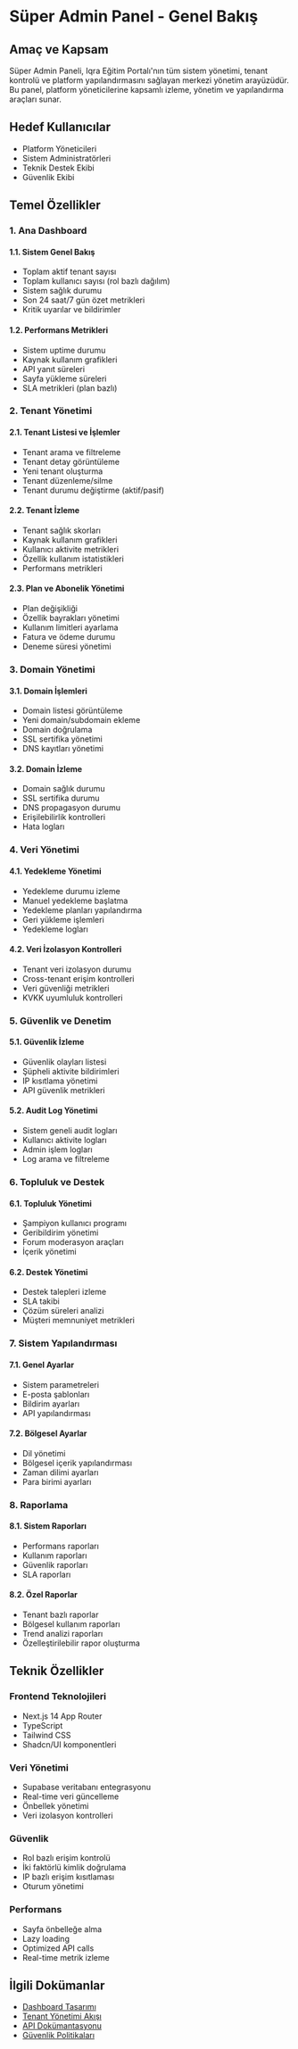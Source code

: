 # Süper Admin Panel - Genel Bakış

## Amaç ve Kapsam

Süper Admin Paneli, Iqra Eğitim Portalı'nın tüm sistem yönetimi, tenant kontrolü ve platform yapılandırmasını sağlayan merkezi yönetim arayüzüdür. Bu panel, platform yöneticilerine kapsamlı izleme, yönetim ve yapılandırma araçları sunar.

## Hedef Kullanıcılar

- Platform Yöneticileri
- Sistem Administratörleri
- Teknik Destek Ekibi
- Güvenlik Ekibi

## Temel Özellikler

### 1. Ana Dashboard

#### 1.1. Sistem Genel Bakış

- Toplam aktif tenant sayısı
- Toplam kullanıcı sayısı (rol bazlı dağılım)
- Sistem sağlık durumu
- Son 24 saat/7 gün özet metrikleri
- Kritik uyarılar ve bildirimler

#### 1.2. Performans Metrikleri

- Sistem uptime durumu
- Kaynak kullanım grafikleri
- API yanıt süreleri
- Sayfa yükleme süreleri
- SLA metrikleri (plan bazlı)

### 2. Tenant Yönetimi

#### 2.1. Tenant Listesi ve İşlemler

- Tenant arama ve filtreleme
- Tenant detay görüntüleme
- Yeni tenant oluşturma
- Tenant düzenleme/silme
- Tenant durumu değiştirme (aktif/pasif)

#### 2.2. Tenant İzleme

- Tenant sağlık skorları
- Kaynak kullanım grafikleri
- Kullanıcı aktivite metrikleri
- Özellik kullanım istatistikleri
- Performans metrikleri

#### 2.3. Plan ve Abonelik Yönetimi

- Plan değişikliği
- Özellik bayrakları yönetimi
- Kullanım limitleri ayarlama
- Fatura ve ödeme durumu
- Deneme süresi yönetimi

### 3. Domain Yönetimi

#### 3.1. Domain İşlemleri

- Domain listesi görüntüleme
- Yeni domain/subdomain ekleme
- Domain doğrulama
- SSL sertifika yönetimi
- DNS kayıtları yönetimi

#### 3.2. Domain İzleme

- Domain sağlık durumu
- SSL sertifika durumu
- DNS propagasyon durumu
- Erişilebilirlik kontrolleri
- Hata logları

### 4. Veri Yönetimi

#### 4.1. Yedekleme Yönetimi

- Yedekleme durumu izleme
- Manuel yedekleme başlatma
- Yedekleme planları yapılandırma
- Geri yükleme işlemleri
- Yedekleme logları

#### 4.2. Veri İzolasyon Kontrolleri

- Tenant veri izolasyon durumu
- Cross-tenant erişim kontrolleri
- Veri güvenliği metrikleri
- KVKK uyumluluk kontrolleri

### 5. Güvenlik ve Denetim

#### 5.1. Güvenlik İzleme

- Güvenlik olayları listesi
- Şüpheli aktivite bildirimleri
- IP kısıtlama yönetimi
- API güvenlik metrikleri

#### 5.2. Audit Log Yönetimi

- Sistem geneli audit logları
- Kullanıcı aktivite logları
- Admin işlem logları
- Log arama ve filtreleme

### 6. Topluluk ve Destek

#### 6.1. Topluluk Yönetimi

- Şampiyon kullanıcı programı
- Geribildirim yönetimi
- Forum moderasyon araçları
- İçerik yönetimi

#### 6.2. Destek Yönetimi

- Destek talepleri izleme
- SLA takibi
- Çözüm süreleri analizi
- Müşteri memnuniyet metrikleri

### 7. Sistem Yapılandırması

#### 7.1. Genel Ayarlar

- Sistem parametreleri
- E-posta şablonları
- Bildirim ayarları
- API yapılandırması

#### 7.2. Bölgesel Ayarlar

- Dil yönetimi
- Bölgesel içerik yapılandırması
- Zaman dilimi ayarları
- Para birimi ayarları

### 8. Raporlama

#### 8.1. Sistem Raporları

- Performans raporları
- Kullanım raporları
- Güvenlik raporları
- SLA raporları

#### 8.2. Özel Raporlar

- Tenant bazlı raporlar
- Bölgesel kullanım raporları
- Trend analizi raporları
- Özelleştirilebilir rapor oluşturma

## Teknik Özellikler

### Frontend Teknolojileri

- Next.js 14 App Router
- TypeScript
- Tailwind CSS
- Shadcn/UI komponentleri

### Veri Yönetimi

- Supabase veritabanı entegrasyonu
- Real-time veri güncelleme
- Önbellek yönetimi
- Veri izolasyon kontrolleri

### Güvenlik

- Rol bazlı erişim kontrolü
- İki faktörlü kimlik doğrulama
- IP bazlı erişim kısıtlaması
- Oturum yönetimi

### Performans

- Sayfa önbelleğe alma
- Lazy loading
- Optimized API calls
- Real-time metrik izleme

## İlgili Dokümanlar

- [Dashboard Tasarımı](../ui-ux/layouts/super-admin/dashboard.md)
- [Tenant Yönetimi Akışı](../ui-ux/user-flows/super-admin-flows.md)
- [API Dokümantasyonu](../api/super-admin-api.md)
- [Güvenlik Politikaları](../security/super-admin-security.md)
